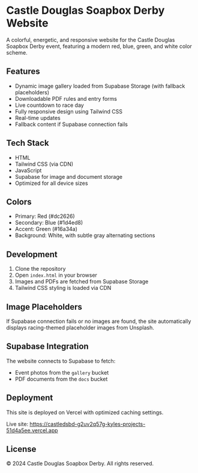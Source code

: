 # Castle Douglas Soapbox Derby Website

A colorful, energetic, and responsive website for the Castle Douglas Soapbox Derby event, featuring a modern red, blue, green, and white color scheme.

## Features

- Dynamic image gallery loaded from Supabase Storage (with fallback placeholders)
- Downloadable PDF rules and entry forms
- Live countdown to race day
- Fully responsive design using Tailwind CSS
- Real-time updates
- Fallback content if Supabase connection fails

## Tech Stack

- HTML
- Tailwind CSS (via CDN)
- JavaScript
- Supabase for image and document storage
- Optimized for all device sizes

## Colors

- Primary: Red (#dc2626)
- Secondary: Blue (#1d4ed8)
- Accent: Green (#16a34a)
- Background: White, with subtle gray alternating sections

## Development

1. Clone the repository
2. Open `index.html` in your browser
3. Images and PDFs are fetched from Supabase Storage
4. Tailwind CSS styling is loaded via CDN

## Image Placeholders

If Supabase connection fails or no images are found, the site automatically displays racing-themed placeholder images from Unsplash.

## Supabase Integration

The website connects to Supabase to fetch:
- Event photos from the `gallery` bucket
- PDF documents from the `docs` bucket

## Deployment

This site is deployed on Vercel with optimized caching settings.

Live site: https://castledsbd-g2uv2q57g-kyles-projects-51d4a5ee.vercel.app

## License

© 2024 Castle Douglas Soapbox Derby. All rights reserved. 